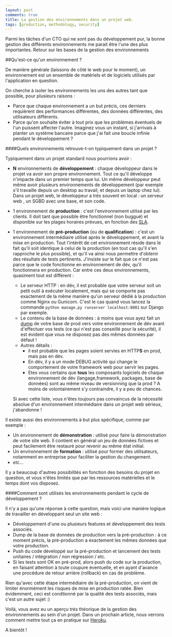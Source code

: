 ```yaml
---
layout: post
comments: true
title: La gestion des environnements dans un projet web.
tags: [production, methodology, security]
---
```


Parmi les tâches d'un CTO qui ne sont pas du développement pur, la bonne gestion des différents environnements me parait être l'une des plus importantes. Retour sur les bases de la gestion des environnements

##Qu'est-ce qu'un environnement ?

De manière générale (laissons de côté le web pour le moment), un environnement est un ensemble de matériels et de logiciels utilisés par l'application en question.


On cherche à isoler les environnements les uns des autres tant que possible, pour plusieurs raisons :

- Parce que chaque environnement a un but précis, ces derniers requièrent des performances différentes, des données différentes, des utilisateurs différents.
- Parce qu'on souhaite éviter à tout prix que les problèmes éventuels de l'un puissent affecter l'autre. Imaginez vous un instant, si j'arrivais à planter un système bancaire parce que j'ai fait une boucle infinie pendant le développement ?

####Quels environnements retrouve-t-on typiquement dans un projet ?

Typiquement dans un projet standard nous pourrions avoir :

- __N__ environnements de **développement** : chaque développeur dans le projet va avoir son propre environnement. Tout ce qu'il développe n'impacte dans un premier temps que lui. Un même développeur peut même avoir plusieurs environnements de développement (par exemple s'il travaille depuis un desktop au travail, et depuis un laptop chez lui). Dans un projet web, le développeur a très souvent en local : un serveur web , un SGBD avec une base, et son code.

- 1 environnement de **production** : c'est l'environnement utilisé par les clients. Il doit tant que possible être fonctionnel (non buggué) et disponible sur les plages horaires prévues, en fonction des [SLA](http://fr.wikipedia.org/wiki/Service_level_agreement).

- 1 environnement de **pré-production** (ou de **qualification**) : c'est un environnement intermédiaire utilisé après le développement, et avant la mise en production. Tout l'intérêt de cet environnement réside dans le fait qu'il soit identique à celui de la production (en tout cas qu'il s'en rapproche le plus possible), et qu'il va ainsi nous permettre d'obtenir des résultats de tests pertinents. J'insiste sur le fait que ce n'est pas parce que le code fonctionne en environnement de dév, qu'il fonctionnera en production. Car entre ces deux environnements, quasiment tout est différent :
  - Le serveur HTTP : en dév, il est probable que votre serveur soit un petit outil à exécuter localement, mais qui se comporte pas exactement de la même manière qu'un serveur dédié à la production comme Nginx ou Gunicorn. C'est le cas quand vous lancez la commande `python manage.py runserver localhost:8001` sur Django par exemple.
  - Le contenu de la base de données : à moins que vous ayez fait un [dump](http://en.wikipedia.org/wiki/Database_dump) de votre base de prod vers votre environnement de dév avant d'effectuer vos tests (ce qui n'est pas conseillé pour la sécurité), il est évident que vous ne disposez pas des mêmes données par défaut !
  - Autres détails : 
      - il est probable que les pages soient servies en HTTP**S** en prod, mais pas en dév.
      - En dév, il y a un mode DEBUG activité qui change le comportement de votre framework web pour servir les pages.
      - Etes vous certains que **tous** les composants logiciels de chaque environnement de dév (langage,framework, packages, base de données) sont au même niveau de versionning que la prod ? A moins de volontairement s'y contraindre, il y a peu de chances.
 
  Si avec cette liste, vous n'êtes toujours pas convaincus de la nécessité absolue d'un environnement intermédiaire dans un projet web sérieux, j'abandonne !

Il existe aussi des environnements à but plus spécifique, comme par exemple : 

  - Un environnement de **démonstration** : utilisé pour faire la démonstration de votre site web. Il contient en général un jeu de données fictives et peut facilement être restauré pour revenir au même état initial.
  - Un environnement de **formation** : utilisé pour former des utilisateurs, notamment en entreprise pour faciliter la gestion du changement.
  - *etc*...

Il y a beaucoup d'autres possibilités en fonction des besoins du projet en question, et vous n'êtes limités que par les ressources matérielles et le temps dont vos disposez.

####Comment sont utilisés les environnements pendant le cycle de développement ?

Il n'y a pas qu'une réponse à cette question, mais voici une manière logique de travailler en développant seul un site web :

- Développement d'une ou plusieurs features et développement des tests associés.
- Dump de la base de données de production vers la pré-production : à ce moment précis, la pré-production a exactement les mêmes données que votre production.
- Push du code développé sur la pré-production et lancement des tests unitaires / intégration / non régression / etc.
- Si les tests sont OK en pré-prod, alors push du code sur la production, en faisant attention à toute coupure éventuelle, et en ayant d'avance une procédure de retour arrière (rollback) en cas de problème.

Rien qu'avec cette étape intermédiaire de la pré-production, on vient de limiter énormément les risques de mise en production ratée. Bien évidemment, ceci est condtionné par la qualité des tests associés, mais c'est un autre sujet :) 

Voilà, vous avez eu un aperçu très théorique de la gestion des environnements au sein d'un projet. Dans un prochain article, nous verrons comment mettre tout ça en pratique sur [Heroku](http://fr.wikipedia.org/wiki/Plate-forme_en_tant_que_service).

A bientôt !
